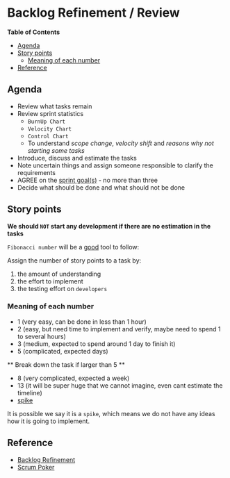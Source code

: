 # Backlog Refinement / Review <!-- omit in toc -->

**Table of Contents**

- [Agenda](#agenda)
- [Story points](#story-points)
  - [Meaning of each number](#meaning-of-each-number)
- [Reference](#reference)

## Agenda

- Review what tasks remain
- Review sprint statistics
  - `BurnUp Chart`
  - `Velocity Chart`
  - `Control Chart`
  - To understand _scope change_, _velocity shift_ and _reasons why not starting some tasks_
- Introduce, discuss and estimate the tasks
- Note uncertain things and assign someone responsible to clarify the requirements
- AGREE on the [sprint goal(s)](https://www.scrum.org/resources/what-sprint-goal) - no more than three
- Decide what should be done and what should not be done

## Story points

**We should `NOT` start any development if there are no estimation in the tasks**

`Fibonacci number` will be a [good](https://www.mountaingoatsoftware.com/blog/why-the-fibonacci-sequence-works-well-for-estimating "https://www.mountaingoatsoftware.com/blog/why-the-fibonacci-sequence-works-well-for-estimating") tool to follow:

Assign the number of story points to a task by:

1. the amount of understanding
2. the effort to implement
3. the testing effort on `developers`

### Meaning of each number

- 1 (very easy, can be done in less than 1 hour)
- 2 (easy, but need time to implement and verify, maybe need to spend 1 to several hours)
- 3 (medium, expected to spend around 1 day to finish it)
- 5 (complicated, expected days)

** Break down the task if larger than 5 **

- 8 (very complicated, expected a week)
- 13 (it will be super huge that we cannot imagine, even cant estimate the timeline)
- [spike](https://www.visual-paradigm.com/scrum/what-is-scrum-spike "https://www.visual-paradigm.com/scrum/what-is-scrum-spike")

It is possible we say it is a `spike`, which means we do not have any ideas how it is going to implement.

## Reference

- [Backlog Refinement](https://www.atlassian.com/agile/scrum/backlog-refinement "https://www.atlassian.com/agile/scrum/backlog-refinement")
- [Scrum Poker](https://www.scrumpoker-online.org/en)
